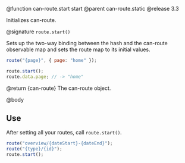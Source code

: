 @function can-route.start start
@parent can-route.static
@release 3.3

Initializes can-route.

@signature `route.start()`

Sets up the two-way binding between the hash and the can-route observable
map and sets the route map to its initial values.

```js
route("{page}", { page: "home" });

route.start();
route.data.page; // -> "home"
```

@return {can-route} The can-route object.

@body

## Use

After setting all your routes, call `route.start()`.

```js
route("overview/{dateStart}-{dateEnd}");
route("{type}/{id}");
route.start();
```
